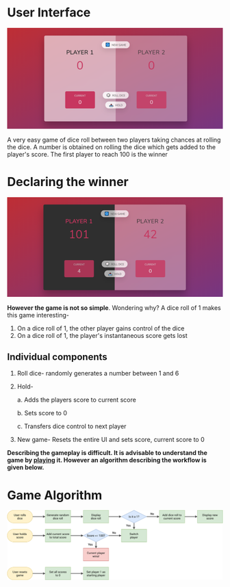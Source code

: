 # User Interface
![](https://github.com/singhdivyank/JavaScript-projects/blob/main/Project3/UI.png)

A very easy game of dice roll between two players taking chances at rolling the dice. A number is obtained on rolling the dice which gets added to the player's score. The first player to reach 100 is the winner

# Declaring the winner
![](https://github.com/singhdivyank/JavaScript-projects/blob/main/Project3/Winner.png)

**However the game is not so simple**. Wondering why? A dice roll of 1 makes this game interesting-
1. On a dice roll of 1, the other player gains control of the dice
2. On a dice roll of 1, the player's instantaneous score gets lost

## Individual components
1. Roll dice- randomly generates a number between 1 and 6
2. Hold- 
    
    a. Adds the players score to current score
    
    b. Sets score to 0
    
    c. Transfers dice control to next player
3. New game- Resets the entire UI and sets score, current score to 0

**Describing the gameplay is difficult. It is advisable to understand the game by [playing](https://singhdivyank.github.io/dice-game/) it. However an algorithm describing the workflow is given below.**

# Game Algorithm
![](https://github.com/singhdivyank/JavaScript-projects/blob/main/Project3/pig-game-flowchart.png)
